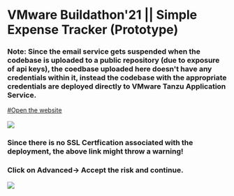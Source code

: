 # VMware Buildathon'21 || Simple Expense Tracker (Prototype)

### Note: Since the email service gets suspended when the codebase is uploaded to a public repository (due to exposure of api keys), the coedbase uploaded here doesn't have any credentials within it, instead the codebase with the appropriate credentials are deployed directly to VMware Tanzu Application Service. 
<a href="https://expensemanager.apps.pcfdev.in/"> #Open the website </a><br><br>
<img src="https://user-images.githubusercontent.com/48920595/117537722-7eef8300-b020-11eb-86ca-9be7342ee06d.png"></img><br>




### Since there is no SSL Certfication associated with the deployment, the above link might throw a warning!<br>
### Click on Advanced-> Accept the risk and continue.
<img src="https://user-images.githubusercontent.com/48920595/117537900-5ddb6200-b021-11eb-88ab-b307e5ae9f3f.png"></img>



